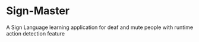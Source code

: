 # Sign-Master
A Sign Language learning application for deaf and mute people with runtime action detection feature 
